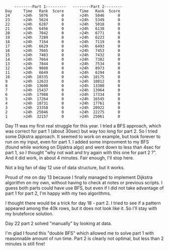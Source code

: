         --------Part 1---------   --------Part 2--------
    Day     Time   Rank  Score       Time   Rank  Score
    24      >24h   5076      0       >24h   5046      0
    23      >24h   5624      0       >24h   5349      0
    22      >24h   6287      0       >24h   5018      0
    21      >24h   6456      0       >24h   6138      0
    20      >24h   7042      0       >24h   6771      0
    19      >24h   7289      0       >24h   6223      0
    18      >24h   7164      0       >24h   7119      0
    17      >24h   6629      0       >24h   6493      0
    16      >24h   7665      0       >24h   7453      0
    15      >24h   7483      0       >24h   7432      0
    14      >24h   7664      0       >24h   7382      0
    13      >24h   7844      0       >24h   7534      0
    12      >24h   9088      0       >24h   8973      0
    11      >24h   6649      0       >24h   6294      0
    10      >24h  10335      0       >24h  10175      0
    9       >24h  12633      0       >24h  10812      0
    8       >24h  13600      0       >24h  13380      0
    7       >24h  15437      0       >24h  13964      0
    6       >24h  17988      0       >24h  17334      0
    5       >24h  17264      0       >24h  16545      0
    4       >24h  18731      0       >24h  17761      0
    3       >24h  23358      0       >24h  20922      0
    2       >24h  25046      0       >24h  22275      0
    1       >24h  32157      0       >24h  25061      0


Day 11 was my first real struggle for this year. I tried a BFS approach, which was correct for part 1 (about 30sec) but way too long for part 2. So I tried some Dijkstra approach. It seemed to work on example, but took forever to run on my input, even for part 1. I added some improvment to my BFS (found while working on Dijsktra algo) and went down to less than 4sec for part 1, so I thought "why not wait and try again with this one for part 2 ?". And it did work, in about 4 minutes. Fair enough, I'll stop here.

Not a big fan of day 12 use of data structure, but it works.

Proud of me on day 13 because I finally managed to implement Dijkstra algorithm on my own, without having to check at notes or previous scripts. I guess both parts could have use BFS, but even if I did not take advantage of part 1 for part 2, I'm happy with my two algorithms.

I thought there would be a trick for day 18 - part 2. I tried to see if a pattern appeared among the 40k rows, but it does not look like it. So I'll stay with my bruteforce solution.

Day 22 part 2 solved "manually" by looking at data.

I'm glad I found this "double BFS" which allowed me to solve part 1 with reasonnable amount of run time. Part 2 is clearly not optimal, but less than 2 minutes is still fine!